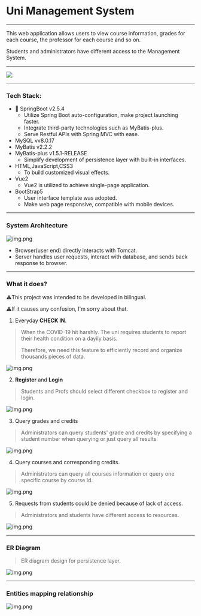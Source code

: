 # Uni Management System

---

This web application allows users to view course information, grades for each course, the professor for each course and so on.

Students and administrators have different access to the Management System.

---

![](imgs/index.jpg)

---


### Tech Stack:
- 🍃 SpringBoot v2.5.4
  - Utilize Spring Boot auto-configuration, make project launching faster.
  - Integrate third-party technologies such as MyBatis-plus.
  - Serve Restful APIs with Spring MVC with ease.
- MySQL vv8.0.17
- MyBatis v2.2.2
- MyBatis-plus v1.5.1-RELEASE
  - Simplify development of persistence layer with built-in interfaces.
- HTML,JavaScript,CSS3
  - To build customized visual effects.
- Vue2
  - Vue2 is utilized to achieve single-page application. 
- BootStrap5
  - User interface template was adopted.
  - Make web page responsive, compatible with mobile devices.

---

### System Architecture

![img.png](imgs/img.png)

- Browser(user end) directly interacts with Tomcat.
- Server handles user requests, interact with database, and sends back response to browser.

---

### What it does?

⚠️This project was intended to be developed in bilingual.

⚠️If it causes any confusion, I'm sorry about that.


1. Everyday **CHECK IN**.
> When the COVID-19 hit harshly. The uni requires students to report their health condition on a dayily basis.
> 
> Therefore, we need this feature to efficiently record and organize thousands pieces of data.

![img.png](imgs/checkInFeature.png)


2. **Register** and **Login**
> Students and Profs should select different checkbox to register and login. 

![img.png](imgs/LoginRegis.png)

3. Query grades and credits

> Administrators can query students' grade and credits by specifying a student number when querying or just query all results.

![img.png](imgs/gradeCredits.png)


4. Query courses and corresponding credits.

> Administrators can query all courses information or query one specific course by course Id.

![img.png](imgs/queryCourses.png)

5. Requests from students could be denied because of lack of access.

> Administrators and students have different access to resources.

![img.png](imgs/access.png)

---
### ER Diagram
> ER diagram design for persistence layer.

![img.png](imgs/ERdiagram.png)
  
---
### Entities mapping relationship

![img.png](imgs/classMapping.png)
